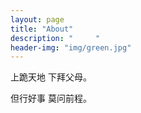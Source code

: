 ```yaml
---
layout: page
title: "About"
description: "     " 
header-img: "img/green.jpg"
---
```


上跪天地 下拜父母。

但行好事 莫问前程。





